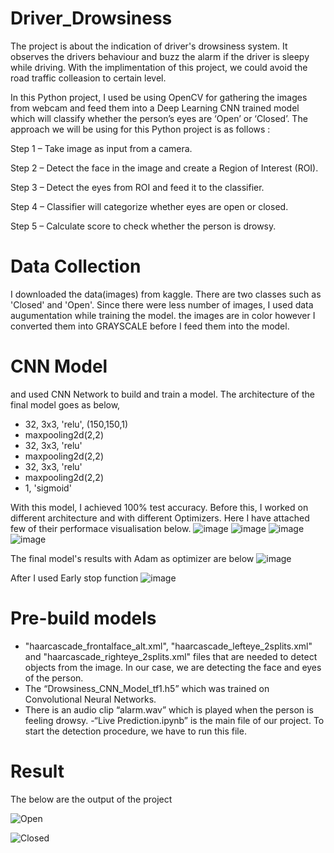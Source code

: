 # Driver_Drowsiness
The project is about the indication of driver's drowsiness system. It observes the drivers behaviour and buzz the alarm if the driver is sleepy while driving. With the implimentation of this project, we could avoid the road traffic colleasion to certain level. 

In this Python project, I used be using OpenCV for gathering the images from webcam and feed them into a Deep Learning CNN trained model which will classify whether the person’s eyes are ‘Open’ or ‘Closed’. The approach we will be using for this Python project is as follows :

Step 1 – Take image as input from a camera.

Step 2 – Detect the face in the image and create a Region of Interest (ROI).

Step 3 – Detect the eyes from ROI and feed it to the classifier.

Step 4 – Classifier will categorize whether eyes are open or closed.

Step 5 – Calculate score to check whether the person is drowsy.

# Data Collection
I downloaded the data(images) from kaggle. There are two classes such as 'Closed' and 'Open'. Since there were less number of images, I used data augumentation while training the model. the images are in color however I converted them into GRAYSCALE before I feed them into the model.

# CNN Model
and used CNN Network to build and train a model. The architecture of the final model goes as below, 
- 32, 3x3, 'relu', (150,150,1)
- maxpooling2d(2,2)
- 32, 3x3, 'relu'
- maxpooling2d(2,2)
- 32, 3x3, 'relu'
- maxpooling2d(2,2)
- 1, 'sigmoid'

With this model, I achieved 100% test accuracy. 
Before this, I worked on different architecture and with different Optimizers. Here I have attached few of their performace visualisation below. 
![image](https://user-images.githubusercontent.com/75533233/145724573-d4946870-1431-4529-8ec7-836ff4097182.png)
![image](https://user-images.githubusercontent.com/75533233/145724587-e0149421-d09a-4560-9079-32157adbbe0d.png)
![image](https://user-images.githubusercontent.com/75533233/145724590-7b0438b0-bdb1-4344-bdf1-ccbe196216c4.png)
![image](https://user-images.githubusercontent.com/75533233/145724594-24576cfb-7bf6-4f41-8073-8c42cdaf3c41.png)

The final model's results with Adam as optimizer are below 
![image](https://user-images.githubusercontent.com/75533233/145724604-e99a6f11-8480-4fb2-bf1d-22e49c2cf897.png)

After I used Early stop function
![image](https://user-images.githubusercontent.com/75533233/145724610-90e13b24-74b5-4425-9b4e-c78db788b736.png)

# Pre-build models
- "haarcascade_frontalface_alt.xml", "haarcascade_lefteye_2splits.xml" and "haarcascade_righteye_2splits.xml" files that are needed to detect objects from the image. In our case, we are detecting the face and eyes of the person.
- The “Drowsiness_CNN_Model_tf1.h5” which was trained on Convolutional Neural Networks.
- There is an audio clip “alarm.wav” which is played when the person is feeling drowsy.
-“Live Prediction.ipynb” is the main file of our project. To start the detection procedure, we have to run this file.

# Result 
The below are the output of the project 

![Open](https://user-images.githubusercontent.com/75533233/145725038-9476e7a4-4232-42bc-b0e8-1e63dccd097e.png)

![Closed](https://user-images.githubusercontent.com/75533233/145725048-71c19702-3d52-44d0-a77d-ffaa78fb5b40.png)



